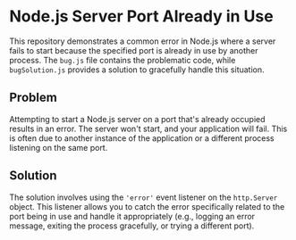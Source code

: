 # Node.js Server Port Already in Use

This repository demonstrates a common error in Node.js where a server fails to start because the specified port is already in use by another process.  The `bug.js` file contains the problematic code, while `bugSolution.js` provides a solution to gracefully handle this situation.

## Problem

Attempting to start a Node.js server on a port that's already occupied results in an error. The server won't start, and your application will fail.  This is often due to another instance of the application or a different process listening on the same port.

## Solution

The solution involves using the `'error'` event listener on the `http.Server` object. This listener allows you to catch the error specifically related to the port being in use and handle it appropriately (e.g., logging an error message, exiting the process gracefully, or trying a different port).